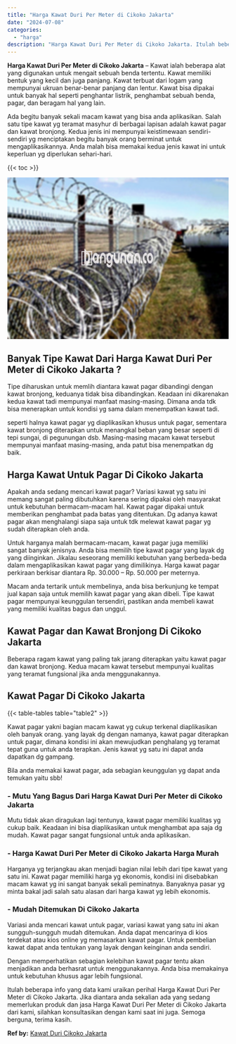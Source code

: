 ```yaml
---
title: "Harga Kawat Duri Per Meter di Cikoko Jakarta"
date: "2024-07-08"
categories: 
  - "harga"
description: "Harga Kawat Duri Per Meter di Cikoko Jakarta. Itulah beberapa info yang data kami uraikan perihal Harga Kawat Duri Per Meter di Cikoko Jakarta. Jika diantara..."
---
```


**Harga Kawat Duri Per Meter di Cikoko Jakarta** – Kawat ialah beberapa alat yang digunakan untuk mengait sebuah benda tertentu. Kawat memiliki bentuk yang kecil dan juga panjang. Kawat terbuat dari logam yang mempunyai ukruan benar-benar panjang dan lentur. Kawat bisa dipakai untuk banyak hal seperti penghantar listrik, penghambat sebuah benda, pagar, dan beragam hal yang lain.

Ada begitu banyak sekali macam kawat yang bisa anda aplikasikan. Salah satu tipe kawat yg teramat masyhur di berbagai lapisan adalah kawat pagar dan kawat bronjong. Kedua jenis ini mempunyai keistimewaan sendiri-sendiri yg menciptakan begitu banyak orang berminat untuk mengaplikasikannya. Anda malah bisa memakai kedua jenis kawat ini untuk keperluan yg diperlukan sehari-hari.

{{< toc >}}

![Harga Kawat Duri Per Meter di Cikoko Jakarta](/images/jual-kawat-murah43.png)

## Banyak Tipe Kawat Dari Harga Kawat Duri Per Meter di Cikoko Jakarta ?

Tipe diharuskan untuk memlih diantara kawat pagar dibandingi dengan kawat bronjong, keduanya tidak bisa dibandingkan. Keadaan ini dikarenakan kedua kawat tadi mempunyai manfaat masing-masing. Dimana anda tdk bisa menerapkan untuk kondisi yg sama dalam menempatkan kawat tadi.

seperti halnya kawat pagar yg diaplikasikan khusus untuk pagar, sementara kawat bronjong diterapkan untuk menangkal beban yang besar seperti di tepi sungai, di pegunungan dsb. Masing-masing macam kawat tersebut mempunyai manfaat masing-masing, anda patut bisa menempatkan dg baik.

## Harga Kawat Untuk Pagar Di Cikoko Jakarta

Apakah anda sedang mencari kawat pagar? Variasi kawat yg satu ini memang sangat paling dibutuhkan karena sering dipakai oleh masyarakat untuk kebutuhan bermacam-macam hal. Kawat pagar dipakai untuk memberikan penghambat pada batas yang ditentukan. Dg adanya kawat pagar akan menghalangi siapa saja untuk tdk melewat kawat pagar yg sudah diterapkan oleh anda.

Untuk harganya malah bermacam-macam, kawat pagar juga memiliki sangat banyak jenisnya. Anda bisa memilih tipe kawat pagar yang layak dg yang diinginkan. Jikalau seseorang memiliki kebutuhan yang berbeda-beda dalam mengaplikasikan kawat pagar yang dimilikinya. Harga kawat pagar perkiraan berkisar diantara Rp. 30.000 – Rp. 50.000 per meternya.

Macam anda tertarik untuk membelinya, anda bisa berkunjung ke tempat jual kapan saja untuk memilih kawat pagar yang akan dibeli. Tipe kawat pagar mempunyai keunggulan tersendiri, pastikan anda membeli kawat yang memiliki kualitas bagus dan unggul.

## Kawat Pagar dan Kawat Bronjong Di Cikoko Jakarta

Beberapa ragam kawat yang paling tak jarang diterapkan yaitu kawat pagar dan kawat bronjong. Kedua macam kawat tersebut mempunyai kualitas yang teramat fungsional jika anda menggunakannya.

## Kawat Pagar Di Cikoko Jakarta

{{< table-tables table="table2" >}}

Kawat pagar yakni bagian macam kawat yg cukup terkenal diaplikasikan oleh banyak orang. yang layak dg dengan namanya, kawat pagar diterapkan untuk pagar, dimana kondisi ini akan mewujudkan penghalang yg teramat tepat guna untuk anda terapkan. Jenis kawat yg satu ini dapat anda dapatkan dg gampang.

Bila anda memakai kawat pagar, ada sebagian keunggulan yg dapat anda temukan yaitu sbb!

### \- Mutu Yang Bagus Dari Harga Kawat Duri Per Meter di Cikoko Jakarta

Mutu tidak akan diragukan lagi tentunya, kawat pagar memiliki kualitas yg cukup baik. Keadaan ini bisa diaplikasikan untuk menghambat apa saja dg mudah. Kawat pagar sangat fungsional untuk anda aplikasikan.

### \- Harga Kawat Duri Per Meter di Cikoko Jakarta Harga Murah

Harganya yg terjangkau akan menjadi bagian nilai lebih dari tipe kawat yang satu ini. Kawat pagar memiliki harga yg ekonomis, kondisi ini disebabkan macam kawat yg ini sangat banyak sekali peminatnya. Banyaknya pasar yg minta bakal jadi salah satu alasan dari harga kawat yg lebih ekonomis.

### \- Mudah Ditemukan Di Cikoko Jakarta

Variasi anda mencari kawat untuk pagar, variasi kawat yang satu ini akan sungguh-sungguh mudah ditemukan. Anda dapat mencarinya di kios terdekat atau kios online yg memasarkan kawat pagar. Untuk pembelian kawat dapat anda tentukan yang layak dengan keinginan anda sendiri.

Dengan memperhatikan sebagian kelebihan kawat pagar tentu akan menjadikan anda berhasrat untuk menggunakannya. Anda bisa memakainya untuk kebutuhan khusus agar lebih fungsional.

Itulah beberapa info yang data kami uraikan perihal Harga Kawat Duri Per Meter di Cikoko Jakarta. Jika diantara anda sekalian ada yang sedang memerlukan produk dan jasa Harga Kawat Duri Per Meter di Cikoko Jakarta dari kami, silahkan konsultasikan dengan kami saat ini juga. Semoga berguna, terima kasih.

**Ref by:** [Kawat Duri Cikoko Jakarta](https://id.wikipedia.org/wiki/Kawat)
